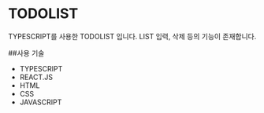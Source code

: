 # TODOLIST
 TYPESCRIPT를 사용한 TODOLIST 입니다.
 LIST 입력, 삭제 등의 기능이 존재합니다.


##사용 기술
- TYPESCRIPT
- REACT.JS
- HTML
- CSS
- JAVASCRIPT


